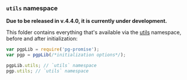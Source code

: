 ### `utils` namespace

**Due to be released in v.4.4.0, it is currently under development.**

This folder contains everything that's available via the [utils] namespace, before and after initialization:

```js
var pgpLib = require('pg-promise');
var pgp = pgpLib(/*initialization options*/);

pgpLib.utils; // `utils` namespace
pgp.utils; // `utils` namespace
```

[utils]:http://vitaly-t.github.io/pg-promise/utils.html
